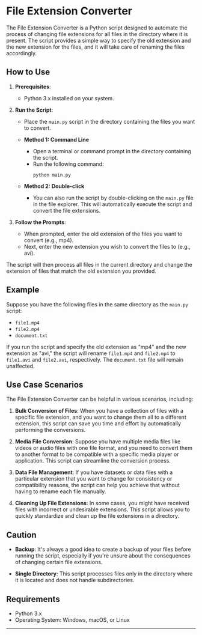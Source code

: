 # File Extension Converter

The File Extension Converter is a Python script designed to automate the process of changing file extensions for all files in the directory where it is present. The script provides a simple way to specify the old extension and the new extension for the files, and it will take care of renaming the files accordingly.

## How to Use

1. **Prerequisites**:
   - Python 3.x installed on your system.

2. **Run the Script**:
   - Place the `main.py` script in the directory containing the files you want to convert.

   - **Method 1: Command Line**
     - Open a terminal or command prompt in the directory containing the script.
     - Run the following command:
       ```
       python main.py
       ```

   - **Method 2: Double-click**
     - You can also run the script by double-clicking on the `main.py` file in the file explorer. This will automatically execute the script and convert the file extensions.

3. **Follow the Prompts**:
   - When prompted, enter the old extension of the files you want to convert (e.g., mp4).
   - Next, enter the new extension you wish to convert the files to (e.g., avi).

The script will then process all files in the current directory and change the extension of files that match the old extension you provided.

## Example

Suppose you have the following files in the same directory as the `main.py` script:
- `file1.mp4`
- `file2.mp4`
- `document.txt`

If you run the script and specify the old extension as "mp4" and the new extension as "avi," the script will rename `file1.mp4` and `file2.mp4` to `file1.avi` and `file2.avi`, respectively. The `document.txt` file will remain unaffected.

## Use Case Scenarios

The File Extension Converter can be helpful in various scenarios, including:

1. **Bulk Conversion of Files**: When you have a collection of files with a specific file extension, and you want to change them all to a different extension, this script can save you time and effort by automatically performing the conversions.

2. **Media File Conversion**: Suppose you have multiple media files like videos or audio files with one file format, and you need to convert them to another format to be compatible with a specific media player or application. This script can streamline the conversion process.

3. **Data File Management**: If you have datasets or data files with a particular extension that you want to change for consistency or compatibility reasons, the script can help you achieve that without having to rename each file manually.

4. **Cleaning Up File Extensions**: In some cases, you might have received files with incorrect or undesirable extensions. This script allows you to quickly standardize and clean up the file extensions in a directory.

## Caution

- **Backup**: It's always a good idea to create a backup of your files before running the script, especially if you're unsure about the consequences of changing certain file extensions.

- **Single Directory**: This script processes files only in the directory where it is located and does not handle subdirectories.

## Requirements

- Python 3.x
- Operating System: Windows, macOS, or Linux

---
